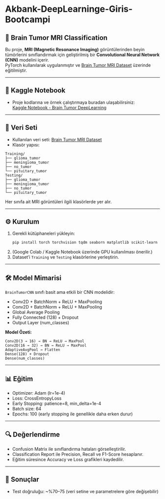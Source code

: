 # Akbank-DeepLearninge-Giris-Bootcampi

## 🧠 Brain Tumor MRI Classification

Bu proje, **MRI (Magnetic Resonance Imaging)** görüntülerinden beyin tümörlerini sınıflandırmak için geliştirilmiş bir **Convolutional Neural Network (CNN)** modelini içerir.  
PyTorch kullanılarak uygulanmıştır ve [Brain Tumor MRI Dataset](https://www.kaggle.com/datasets/masoudnickparvar/brain-tumor-mri-dataset) üzerinde eğitilmiştir.

---

## 📒 Kaggle Notebook

- Proje kodlarına ve örnek çalıştırmaya buradan ulaşabilirsiniz:  
  [Kaggle Notebook - Brain Tumor DeepLearning](https://www.kaggle.com/code/agunduz/brain-tumor-deeplearning?scriptVersionId=264212973)

---

## 📂 Veri Seti

- Kullanılan veri seti: [Brain Tumor MRI Dataset](https://www.kaggle.com/datasets/masoudnickparvar/brain-tumor-mri-dataset)
- Klasör yapısı:

```
Training/
├── glioma_tumor
├── meningioma_tumor
├── no_tumor
└── pituitary_tumor
Testing/
├── glioma_tumor
├── meningioma_tumor
├── no_tumor
└── pituitary_tumor
```

Her sınıfa ait MRI görüntüleri ilgili klasörlerde yer alır.

---

## ⚙️ Kurulum

1. Gerekli kütüphaneleri yükleyin:
    ```bash
    pip install torch torchvision tqdm seaborn matplotlib scikit-learn
    ```
2. (Google Colab / Kaggle Notebook üzerinde GPU kullanılması önerilir.)
3. Dataset’i `Training` ve `Testing` klasörlerine yerleştirin.

---

## 🛠️ Model Mimarisi

`BrainTumorCNN` sınıfı basit ama etkili bir CNN modelidir:

- Conv2D + BatchNorm + ReLU + MaxPooling
- Conv2D + BatchNorm + ReLU + MaxPooling
- Global Average Pooling
- Fully Connected (128) + Dropout
- Output Layer (num_classes)

**Model Özeti:**
```
Conv2D(3 → 16) → BN → ReLU → MaxPool
Conv2D(16 → 32) → BN → ReLU → MaxPool
AdaptiveAvgPool → Flatten
Dense(128) + Dropout
Dense(num_classes)
```

---

## 📊 Eğitim

- Optimizer: Adam (lr=1e-4)
- Loss: CrossEntropyLoss
- Early Stopping: patience=8, min_delta=1e-4
- Batch size: 64
- Epochs: 100 (early stopping ile genellikle daha erken durur)

---

## 🔍 Değerlendirme

- Confusion Matrix ile sınıflandırma hataları görselleştirilir.
- Classification Report ile Precision, Recall ve F1-Score hesaplanır.
- Eğitim süresince Accuracy ve Loss grafikleri kaydedilir.

---

## 🎯 Sonuçlar

- Test doğruluğu: ~%70–75 (veri setine ve parametrelere göre değişebilir)
